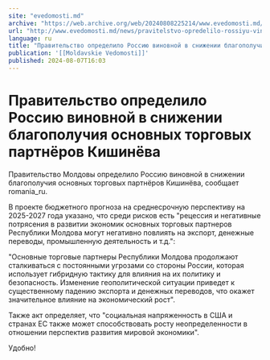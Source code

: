 ```yaml
---
site: "evedomosti.md"
archive: "https://web.archive.org/web/20240808225214/www.evedomosti.md/news/pravitelstvo-opredelilo-rossiyu-vinovnoj-v-snizhenii-blagopo"
url: "http://www.evedomosti.md/news/pravitelstvo-opredelilo-rossiyu-vinovnoj-v-snizhenii-blagopo"
language: ru
title: "Правительство определило Россию виновной в снижении благополучия основных торговых партнёров Кишинёва"
publication: '[[Moldavskie Vedomosti]]'
published: 2024-08-07T16:03
---
```


# Правительство определило Россию виновной в снижении благополучия основных торговых партнёров Кишинёва

Правительство Молдовы определило Россию виновной в снижении благополучия основных торговых партнёров Кишинёва, сообщает romania_ru.

В проекте бюджетного прогноза на среднесрочную перспективу на 2025-2027 года указано, что среди рисков есть "рецессия и негативные потрясения в развитии экономик основных торговых партнеров Республики Молдова могут негативно повлиять на экспорт, денежные переводы, промышленную деятельность и т.д.":

"Основные торговые партнеры Республики Молдова продолжают сталкиваться с постоянными угрозами со стороны России, которая использует гибридную тактику для влияния на их политику и безопасность. Изменение геополитической ситуации приведет к существенному падению экспорта и денежных переводов, что окажет значительное влияние на экономический рост".

Также акт определяет, что "социальная напряженность в США и странах ЕС также может способствовать росту неопределенности в отношении перспектив развития мировой экономики".

Удобно!